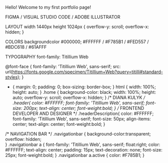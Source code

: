 Hello! Welcome to my first portfolio page!

FIGMA / VISUAL STUDIO CODE / ADOBE ILLUSTRATOR 

LAYOUT
width  1440px
height 1024px
{
    overflow-y: scroll;
    overflow-x: hidden; 
}

COLORS
backgroundcolor  #000000;
#FFFFFF / #F785B1 / #FED557 / #BDC618 / #61AFFF 

TYPOGRAPHY
font-family: Titillium Web






@font-face {
    font-family: 'Titillium Web', sans-serif;
    src: url(https://fonts.google.com/specimen/Titillium+Web?query=titilli#standard-styles);
}
* {
    margin: 0;
    padding: 0;
    box-sizing: border-box;
}
html {
    width: 100%;
    height: auto;
}
.home {
    background-color: black;
    width: 100%;
    height: auto;
    overflow-y: scroll;
    overflow-x: hidden;
}
/* DIANA KULYK */
.header{
    color: #FFFFFF;
    font-family: 'Titillium Web', sans-serif;
    font-size: 200px;
    text-align: center;
    font-weight:bold;
}
/* FRONTEND DEVELOPER AND DESIGNER */
.headerDescription{
    color: #FFFFFF;
    font-family: 'Titillium Web', sans-serif;
    font-size: 50px;
    align-items: center;
    text-align: center;
    font-weight:bold;
}

/* NAVIGATION BAR */
.navigationbar {
    background-color:transparent;
    overflow: hidden;    
}
.navigationbar a {
    font-family: 'Titillium Web', sans-serif;
    float:right;
    color: #FFFFFF;
    text-align: center;
    padding: 15px;
    text-decoration: none;
    font-size: 25px;
    font-weight:bold;
}
.navigationbar a.active {
    color: #F785B1;
}